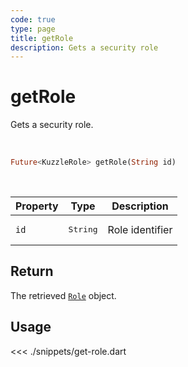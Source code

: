 ```yaml
---
code: true
type: page
title: getRole
description: Gets a security role
---
```


# getRole

Gets a security role.

<br />

```dart
Future<KuzzleRole> getRole(String id)
```

<br />

| Property | Type | Description |
| --- | --- | --- |
| `id` | <pre>String</pre> | Role identifier |

## Return

The retrieved [`Role`](/sdk/dart/2/core-classes/role) object.

## Usage

<<< ./snippets/get-role.dart
